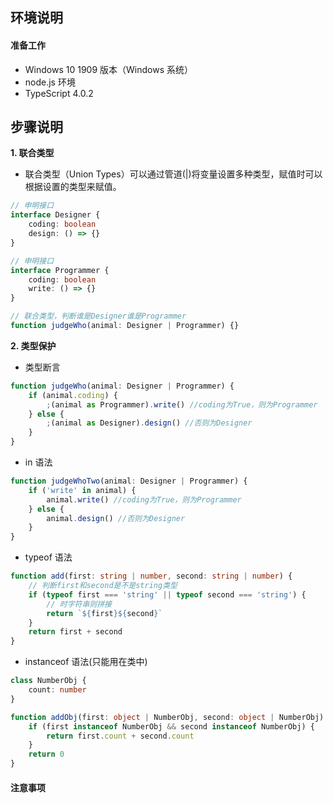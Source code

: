 ## **环境说明**

#### 准备工作

- Windows 10 1909 版本（Windows 系统）
- node.js 环境
- TypeScript 4.0.2

## **步骤说明**

**1. 联合类型**

- 联合类型（Union Types）可以通过管道(|)将变量设置多种类型，赋值时可以根据设置的类型来赋值。

```ts
// 申明接口
interface Designer {
	coding: boolean
	design: () => {}
}

// 申明接口
interface Programmer {
	coding: boolean
	write: () => {}
}

// 联合类型，判断谁是Designer谁是Programmer
function judgeWho(animal: Designer | Programmer) {}
```

**2. 类型保护**

- 类型断言

```ts
function judgeWho(animal: Designer | Programmer) {
	if (animal.coding) {
		;(animal as Programmer).write() //coding为True，则为Programmer
	} else {
		;(animal as Designer).design() //否则为Designer
	}
}
```

- in 语法

```ts
function judgeWhoTwo(animal: Designer | Programmer) {
	if ('write' in animal) {
		animal.write() //coding为True，则为Programmer
	} else {
		animal.design() //否则为Designer
	}
}
```

- typeof 语法

```ts
function add(first: string | number, second: string | number) {
	// 判断first和second是不是string类型
	if (typeof first === 'string' || typeof second === 'string') {
		// 时字符串则拼接
		return `${first}${second}`
	}
	return first + second
}
```

- instanceof 语法(只能用在类中)

```ts
class NumberObj {
	count: number
}

function addObj(first: object | NumberObj, second: object | NumberObj) {
	if (first instanceof NumberObj && second instanceof NumberObj) {
		return first.count + second.count
	}
	return 0
}
```

#### 注意事项
